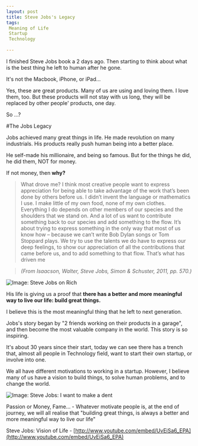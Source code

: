 ```yaml
---
layout: post
title: Steve Jobs's Legacy
tags:
 Meaning of Life
 Startup
 Technology
 
---
```

I finished Steve Jobs book a 2 days ago. Then starting to think about what is the best thing he left to human after he gone.

It's not the Macbook, iPhone, or iPad…

Yes, these are great products. Many of us are using and loving them. I love them, too. But these products will not stay with us long, they will be replaced by other people' products, one day.

So ...?

#The Jobs Legacy

Jobs achieved many great things in life. He made revolution on many industrials. His products really push human being into a better place.

He self-made his millionaire, and being so famous. But for the things he did, he did them, NOT for money.

If not money, then __why?__

> What drove me? I think most creative people want to express appreciation for being able to take advantage of the work that’s been done by others before us. I didn’t invent the language or mathematics I use. I make little of my own food, none of my own clothes. Everything I do depends on other members of our species and the shoulders that we stand on. And a lot of us want to contribute something back to our species and add something to the flow. It’s about trying to express something in the only way that most of us know how – because we can’t write Bob Dylan songs or Tom Stoppard plays. We try to use the talents we do have to express our deep feelings, to show our appreciation of all the contributions that came before us, and to add something to that flow. That’s what has driven me

> _(From Isaacson, Walter, Steve Jobs, Simon & Schuster, 2011, pp. 570.)_

![Image: Steve Jobs on Rich](http://box.kong.vn/2012/steve_jobs_rich.jpg)

His life is giving us a proof that __there has a better and more meaningful way to live our life: build great things.__

I believe this is the most meaningful thing that he left to next generation.

Jobs's story began by "2 friends working on their products in a garage", and then become the most valuable company in the world. This story is so inspiring. 

It's about 30 years since their start, today we can see there has a trench that, almost all people in Technology field, want to start their own startup, or involve into one.

We all have different motivations to working in a startup. However, I believe many of us have a vision to build things, to solve human problems, and to change the world.

![Image: Steve Jobs: I want to make a dent](http://box.kong.vn/2012/steve_jobs_dent.jpg)

Passion or Money, Fame... - Whatever motivate people is, at the end of journey, we will all realise that "building great things, is always a better and more meaningful way to live our life"

Steve Jobs: Vision of Life - [http://www.youtube.com/embed/UvEiSa6_EPA](http://www.youtube.com/embed/UvEiSa6_EPA)